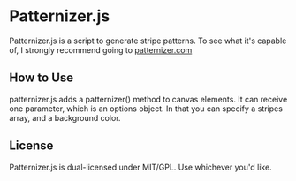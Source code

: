 <h1>Patternizer.js</h1>
Patternizer.js is a <canvas> script to generate stripe patterns. To see what it's capable of, I strongly recommend going to <a href="http://patternizer.com">patternizer.com</a>
<h2>How to Use</h2>
patternizer.js adds a patternizer() method to canvas elements. It can receive one parameter, which is an options object. In that you can specify a stripes array, and a background color.

<h2>License</h2>
Patternizer.js is dual-licensed under MIT/GPL. Use whichever you'd like.